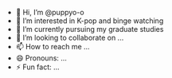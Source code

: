 - 👋 Hi, I’m @puppyo-o
- 👀 I’m interested in K-pop and binge watching
- 🌱 I’m currently pursuing my graduate studies
- 💞️ I’m looking to collaborate on ...
- 📫 How to reach me ...
- 😄 Pronouns: ...
- ⚡ Fun fact: ...

<!---
puppyo-o/puppyo-o is a ✨ special ✨ repository because its `README.md` (this file) appears on your GitHub profile.
You can click the Preview link to take a look at your changes.
--->
